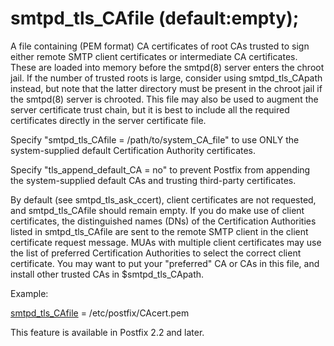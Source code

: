 # smtpd_tls_CAfile (default:empty); 

 A file containing (PEM format) CA certificates of root CAs trusted
to sign either remote SMTP client certificates or intermediate CA
certificates.  These are loaded into memory before the smtpd(8) server
enters the chroot jail. If the number of trusted roots is large, consider
using smtpd_tls_CApath instead, but note that the latter directory must
be present in the chroot jail if the smtpd(8) server is chrooted. This
file may also be used to augment the server certificate trust chain,
but it is best to include all the required certificates directly in the
server certificate file. 

 Specify "smtpd_tls_CAfile = /path/to/system_CA_file" to use ONLY
the system-supplied default Certification Authority certificates.


 Specify "tls_append_default_CA = no" to prevent Postfix from
appending the system-supplied default CAs and trusting third-party
certificates. 

 By default (see smtpd_tls_ask_ccert), client certificates are not
requested, and smtpd_tls_CAfile should remain empty. If you do make use
of client certificates, the distinguished names (DNs) of the Certification
Authorities listed in smtpd_tls_CAfile are sent to the remote SMTP client
in the client certificate request message. MUAs with multiple client
certificates may use the list of preferred Certification Authorities
to select the correct client certificate.  You may want to put your
"preferred" CA or CAs in this file, and install other trusted CAs in
$smtpd_tls_CApath. 

 Example: 


<a href="postconf.5.html#smtpd_tls_CAfile">smtpd_tls_CAfile</a> = /etc/postfix/CAcert.pem


 This feature is available in Postfix 2.2 and later.  



